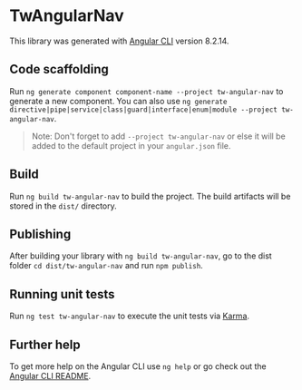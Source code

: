 # TwAngularNav

This library was generated with [Angular CLI](https://github.com/angular/angular-cli) version 8.2.14.

## Code scaffolding

Run `ng generate component component-name --project tw-angular-nav` to generate a new component. You can also use `ng generate directive|pipe|service|class|guard|interface|enum|module --project tw-angular-nav`.
> Note: Don't forget to add `--project tw-angular-nav` or else it will be added to the default project in your `angular.json` file. 

## Build

Run `ng build tw-angular-nav` to build the project. The build artifacts will be stored in the `dist/` directory.

## Publishing

After building your library with `ng build tw-angular-nav`, go to the dist folder `cd dist/tw-angular-nav` and run `npm publish`.

## Running unit tests

Run `ng test tw-angular-nav` to execute the unit tests via [Karma](https://karma-runner.github.io).

## Further help

To get more help on the Angular CLI use `ng help` or go check out the [Angular CLI README](https://github.com/angular/angular-cli/blob/master/README.md).
